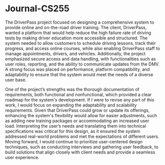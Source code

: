 # Journal-CS255
The DriverPass project focused on designing a comprehensive system to provide online and on-the-road driver training. The client, DriverPass, wanted a platform that would help reduce the high failure rate of driving tests by making driver education more accessible and structured. The system needed to allow customers to schedule driving lessons, track their progress, and access online courses, while also enabling DriverPass staff to manage appointments, drivers, and vehicles. Additionally, the project emphasized secure access and data handling, with functionalities such as user roles, reporting, and the ability to communicate updates from the DMV. A strong focus was placed on performance, platform compatibility, and adaptability to ensure that the system would meet the needs of a diverse user base.

One of the project’s strengths was the thorough documentation of requirements, both functional and nonfunctional, which provided a clear roadmap for the system's development. If I were to revise any part of this work, I would focus on expanding the adaptability and scalability requirements. Given that DriverPass could grow or update its offerings, enhancing the system's flexibility would allow for easier adjustments, such as adding new training packages or accommodating an increased user load. Interpreting the user’s needs and translating them into technical specifications was critical for this design, as it ensured the system addressed real-world problems and met the expectations of different users. Moving forward, I would continue to prioritize user-centered design techniques, such as conducting interviews and gathering user feedback, to build solutions that align closely with client needs and provide a seamless user experience.
